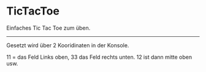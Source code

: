 # TicTacToe
Einfaches Tic Tac Toe zum üben.

---
Gesetzt wird über 2 Kooridinaten in der Konsole.

11 = das Feld Links oben, 33 das Feld rechts unten. 12 ist dann mitte oben usw.
